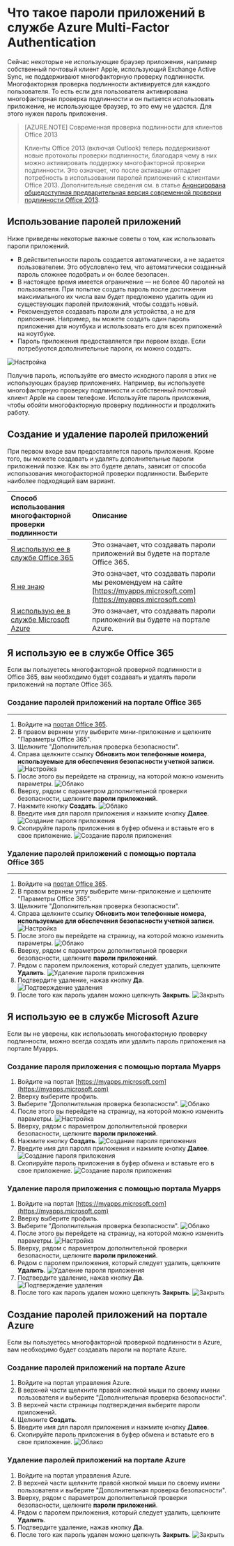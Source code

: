 <properties 
	pageTitle="Что такое пароли приложений в Azure MFA" 
	description="Эта страница содержит сведения для пользователей о паролях приложений и их назначении в Azure MFA." 
	services="multi-factor-authentication" 
	documentationCenter="" 
	authors="billmath" 
	manager="stevenpo" 
	editor="curtland"/>

<tags 
	ms.service="multi-factor-authentication" 
	ms.workload="identity" 
	ms.tgt_pltfrm="na" 
	ms.devlang="na" 
	ms.topic="article" 
	ms.date="05/12/2016" 
	ms.author="billmath"/>



# Что такое пароли приложений в службе Azure Multi-Factor Authentication

Сейчас некоторые не использующие браузер приложения, например собственный почтовый клиент Apple, использующий Exchange Active Sync, не поддерживают многофакторную проверку подлинности. Многофакторная проверка подлинности активируется для каждого пользователя. То есть если для пользователя активирована многофакторная проверка подлинности и он пытается использовать приложение, не использующее браузер, то это ему не удастся. Для этого нужен пароль приложения.

>[AZURE.NOTE] Современная проверка подлинности для клиентов Office 2013
>
> Клиенты Office 2013 (включая Outlook) теперь поддерживают новые протоколы проверки подлинности, благодаря чему в них можно активировать поддержку многофакторной проверки подлинности. Это означает, что после активации отпадает потребность в использовании паролей приложений с клиентами Office 2013. Дополнительные сведения см. в статье [Анонсирована общедоступная предварительная версия современной проверки подлинности Office 2013](https://blogs.office.com/2015/03/23/office-2013-modern-authentication-public-preview-announced/).
 
## Использование паролей приложений

Ниже приведены некоторые важные советы о том, как использовать пароли приложений.

- В действительности пароль создается автоматически, а не задается пользователем. Это обусловлено тем, что автоматически созданный пароль сложнее подобрать и он более безопасен.
- В настоящее время имеется ограничение — не более 40 паролей на пользователя. При попытке создать пароль после достижения максимального их числа вам будет предложено удалить один из существующих паролей приложений, чтобы создать новый.
- Рекомендуется создавать пароли для устройства, а не для приложения. Например, вы можете создать один пароль приложения для ноутбука и использовать его для всех приложений на ноутбуке.
- Пароль приложения предоставляется при первом входе. Если потребуются дополнительные пароли, их можно создать.
 
![Настройка](./media/multi-factor-authentication-end-user-app-passwords/app.png)

Получив пароль, используйте его вместо исходного пароля в этих не использующих браузер приложениях. Например, вы используете многофакторную проверку подлинности и собственный почтовый клиент Apple на своем телефоне. Используйте пароль приложения, чтобы обойти многофакторную проверку подлинности и продолжить работу.

## Создание и удаление паролей приложений
При первом входе вам предоставляется пароль приложения. Кроме того, вы можете создавать и удалять дополнительные пароли приложений позже. Как вы это будете делать, зависит от способа использования многофакторной проверки подлинности. Выберите наиболее подходящий вам вариант.

Способ использования многофакторной проверки подлинности|Описание
:------------- | :------------- | 
<a href="#Office">Я использую ее в службе Office 365</a> | Это означает, что создавать пароли приложений вы будете на портале Office 365.
[Я не знаю](#creating-and-deleting-app-passwords-with-myapps-portal)|Это означает, что создавать пароли мы рекомендуем на сайте [https://myapps.microsoft.com](https://myapps.microsoft.com)
<a href="#Microsoft">Я использую ее в службе Microsoft Azure</a> | Это означает, что создавать пароли приложений вы будете на портале Azure.

<h2 id="Office">Я использую ее в службе Office 365</h2> 

Если вы пользуетесь многофакторной проверкой подлинности в Office 365, вам необходимо будет создавать и удалять пароли приложений на портале Office 365.

### Создание паролей приложений на портале Office 365
--------------------------------------------------------------------------------

1. Войдите на [портал Office 365](https://login.microsoftonline.com/).
2. В правом верхнем углу выберите мини-приложение и щелкните "Параметры Office 365".
3. Щелкните "Дополнительная проверка безопасности".
4. Справа щелкните ссылку **Обновить мои телефонные номера, используемые для обеспечения безопасности учетной записи**. ![Настройка](./media/multi-factor-authentication-end-user-manage/o365a.png)
5. После этого вы перейдете на страницу, на которой можно изменить параметры. ![Облако](./media/multi-factor-authentication-end-user-manage/o365b.png)
6. Вверху, рядом с параметром дополнительной проверки безопасности, щелкните **пароли приложений**.
7. Нажмите кнопку **Создать**. ![Облако](./media/multi-factor-authentication-end-user-app-passwords-create-o365/apppass.png)
8. Введите имя для пароля приложения и нажмите кнопку **Далее**. ![Создание пароля приложения](./media/multi-factor-authentication-end-user-app-passwords/create1.png)
9. Скопируйте пароль приложения в буфер обмена и вставьте его в свое приложение. ![Создание пароля приложения](./media/multi-factor-authentication-end-user-app-passwords/create2.png)


### Удаление паролей приложений с помощью портала Office 365
--------------------------------------------------------------------------------


1. Войдите на [портал Office 365](https://login.microsoftonline.com/).
2. В правом верхнем углу выберите мини-приложение и щелкните "Параметры Office 365".
3. Щелкните "Дополнительная проверка безопасности".
4. Справа щелкните ссылку **Обновить мои телефонные номера, используемые для обеспечения безопасности учетной записи**. ![Настройка](./media/multi-factor-authentication-end-user-manage/o365a.png)
5. После этого вы перейдете на страницу, на которой можно изменить параметры. ![Облако](./media/multi-factor-authentication-end-user-manage/o365b.png)
6. Вверху, рядом с параметром дополнительной проверки безопасности, щелкните **пароли приложений**.
7. Рядом с паролем приложения, который следует удалить, щелкните **Удалить**. ![Удаление пароля приложения](./media/multi-factor-authentication-end-user-app-passwords/delete1.png)
8. Подтвердите удаление, нажав кнопку **Да**. ![Подтверждение удаления](./media/multi-factor-authentication-end-user-app-passwords/delete2.png)
9. После того как пароль удален можно щелкнуть **Закрыть**. ![Закрыть](./media/multi-factor-authentication-end-user-app-passwords/delete3.png)


<h2 id="Microsoft">Я использую ее в службе Microsoft Azure</h2>
Если вы не уверены, как использовать многофакторную проверку подлинности, можно всегда создать или удалить пароль приложения на портале Myapps.

### Создание пароля приложения с помощью портала Myapps

1. Войдите на портал [https://myapps.microsoft.com](https://myapps.microsoft.com)	
2. Вверху выберите профиль.
3. Выберите "Дополнительная проверка безопасности". ![Облако](./media/multi-factor-authentication-end-user-manage/myapps1.png)
4. После этого вы перейдете на страницу, на которой можно изменить параметры. ![Настройка](./media/multi-factor-authentication-end-user-manage-myapps/proofup.png)
5. Вверху, рядом с параметром дополнительной проверки безопасности, щелкните **пароли приложений**.
6. Нажмите кнопку **Создать**. ![Создание пароля приложения](./media/multi-factor-authentication-end-user-app-passwords/create3.png)
7. Введите имя для пароля приложения и нажмите кнопку **Далее**. ![Создание пароля приложения](./media/multi-factor-authentication-end-user-app-passwords/create1.png)
8. Скопируйте пароль приложения в буфер обмена и вставьте его в свое приложение. ![Создание пароля приложения](./media/multi-factor-authentication-end-user-app-passwords/create2.png)

### Удаление пароля приложения с помощью портала Myapps

1. Войдите на портал [https://myapps.microsoft.com](https://myapps.microsoft.com)	
2. Вверху выберите профиль.
3. Выберите "Дополнительная проверка безопасности". ![Облако](./media/multi-factor-authentication-end-user-manage/myapps1.png)
4. После этого вы перейдете на страницу, на которой можно изменить параметры. ![Настройка](./media/multi-factor-authentication-end-user-manage-myapps/proofup.png)
5. Вверху, рядом с параметром дополнительной проверки безопасности, щелкните **пароли приложений**.
6. Рядом с паролем приложения, который следует удалить, щелкните **Удалить**. ![Удаление пароля приложения](./media/multi-factor-authentication-end-user-app-passwords/delete1.png)
7. Подтвердите удаление, нажав кнопку **Да**. ![Подтверждение удаления](./media/multi-factor-authentication-end-user-app-passwords/delete2.png)
8. После того как пароль удален можно щелкнуть **Закрыть**. ![Закрыть](./media/multi-factor-authentication-end-user-app-passwords/delete3.png)


## Создание паролей приложений на портале Azure

Если вы пользуетесь многофакторной проверкой подлинности в Azure, вам необходимо будет создавать пароли на портале Azure.

### Создание паролей приложений на портале Azure

1. Войдите на портал управления Azure.
2. В верхней части щелкните правой кнопкой мыши по своему имени пользователя и выберите "Дополнительная проверка безопасности".
3. В верхней части страницы подтверждения выберите пароли приложений.
4. Щелкните **Создать**.
5. Введите имя для пароля приложения и нажмите кнопку **Далее**.
6. Скопируйте пароль приложения в буфер обмена и вставьте его в свое приложение. ![Облако](./media/multi-factor-authentication-end-user-app-passwords-create-azure/app2.png)

### Удаление паролей приложений на портале Azure

1. Войдите на портал управления Azure.
2. В верхней части щелкните правой кнопкой мыши по своему имени пользователя и выберите "Дополнительная проверка безопасности".
3. Вверху, рядом с параметром дополнительной проверки безопасности, щелкните **пароли приложений**.
4. Рядом с паролем приложения, который следует удалить, щелкните **Удалить**.
5. Подтвердите удаление, нажав кнопку **Да**.
6. После того как пароль удален можно щелкнуть **Закрыть**. ![Закрыть](./media/multi-factor-authentication-end-user-app-passwords/delete3.png)

<!---HONumber=AcomDC_0518_2016-->